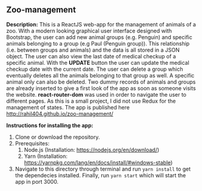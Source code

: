 ## Zoo-management

**Description:** This is a ReactJS web-app for the management of animals of a zoo. With a modern looking graphical user interface designed with Bootstrap, the user can add new animal groups (e.g. Penguin) and specific animals belonging to a group (e.g Paul (Penguin group)). This relationship (i.e. between groups and animals) and the data is all stored in a JSON object. The user can also view the last date of medical checkup of a specific animal. With the **UPDATE** button the user can update the medical checkup date with the current date. The user can delete a group which eventually deletes all the animals belonging to that group as well. A specific animal only can also be deleted. Two dummy records of animals and groups are already inserted to give a first look of the app as soon as someone visits the website. **react-router-dom** was used in order to navigate the user to different pages. As this is a small project, I did not use Redux for the management of states. The app is published here http://rahil404.github.io/zoo-management/

**Instructions for installing the app:**

1. Clone or download the repository.
2. Prerequisites:
    1. Node.js (Installation: https://nodejs.org/en/download/)
    2. Yarn (Installation: https://yarnpkg.com/lang/en/docs/install/#windows-stable)
3. Navigate to this directory through terminal and run `yarn install` to get the dependecies installed. Finally, run `yarn start` which will start the app in port 3000.
